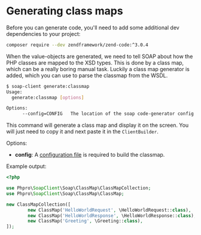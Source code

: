 # Generating class maps

Before you can generate code, you'll need to add some additional dev dependencies to your project:
```sh
composer require --dev zendframework/zend-code:^3.0.4
```

When the value-objects are generated, we need to tell SOAP about how the PHP classes are mapped to the XSD types.
 This is done by a class map, which can be a really boring manual task.
 Luckily a class map generator is added, which you can use to parse the classmap from the WSDL.

```sh
$ soap-client generate:classmap                                                                                                                                    [16:13:31]
Usage:
  generate:classmap [options]

Options:
      --config=CONFIG   The location of the soap code-generator config file

```

This command will generate a class map and display it on the screen.
 You will just need to copy it and next paste it in the `ClientBuilder`.


Options:

- **config**: A [configuration file](../code-generation/configuration.md) is required to build the classmap. 

 
Example output:

```php
<?php

use Phpro\SoapClient\Soap\ClassMap\ClassMapCollection;
use Phpro\SoapClient\Soap\ClassMap\ClassMap;

new ClassMapCollection([
        new ClassMap('HelloWorldRequest', \HelloWorldRequest::class),
        new ClassMap('HelloWorldResponse', \HelloWorldResponse::class),
        new ClassMap('Greeting', \Greeting::class),
]);
```

